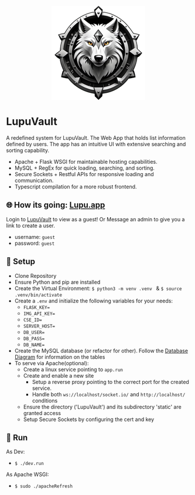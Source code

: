 <p align="center">
  <img src="static/img/favicon-x256.png" />
</p>


# LupuVault
A redefined system for LupuVault. The Web App that holds list information defined by users. The app has an intuitive UI with extensive searching and sorting capability.

 - Apache + Flask WSGI for maintainable hosting capabilities.
 - MySQL + RegEx for quick loading, searching, and sorting.
 - Secure Sockets + Restful APIs for responsive loading and communication.
 - Typescript compilation for a more robust frontend.

## :globe_with_meridians: How its going: [Lupu.app](https://lupu.app)

Login to [LupuVault](https://lupu.app/login) to view as a guest! Or Message an admin to give you a link to create a user.

 - username: `guest`
 - password: `guest`


## :hammer: Setup

- Clone Repository
- Ensure Python and pip are installed
- Create the Virtual Environment: `$ python3 -m venv .venv ` & `$ source .venv/bin/activate`
- Create a `.env` and initialize the following variables for your needs:
    - `FLASK_KEY=`
    - `IMG_API_KEY=`
    - `CSE_ID=`
    - `SERVER_HOST=`
    - `DB_USER=`
    - `DB_PASS=`
    - `DB_NAME=`
- Create the MySQL database (or refactor for other). Follow the [Database Diagram](./notes/databases.md) for information on the tables
- To serve via Apache(optional):
    - Create a linux service pointing to `app.run`
    - Create and enable a new site
        - Setup a reverse proxy pointing to the correct port for the created service.
        - Handle both `ws://localhost/socket.io/` and `http://localhost/` conditions
    - Ensure the directory ('LupuVault') and its subdirectory 'static' are granted access
    - Setup Secure Sockets by configuring the cert and key

## :red_car: Run

As Dev:

 - `$ ./dev.run`

As Apache WSGI:

 - `$ sudo ./apacheRefresh`
